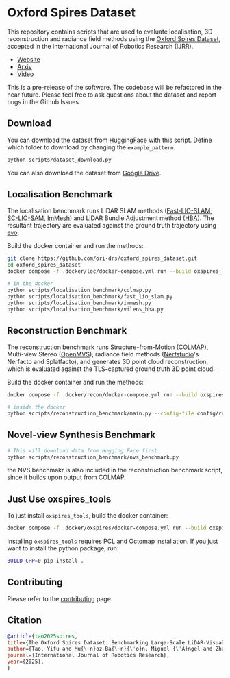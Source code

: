 # Oxford Spires Dataset
This repository contains scripts that are used to evaluate localisation, 3D reconstruction and radiance field methods using the [Oxford Spires Dataset](https://dynamic.robots.ox.ac.uk/datasets/oxford-spires/), accepted in the International Journal of Robotics Research (IJRR).
- [Website](https://dynamic.robots.ox.ac.uk/datasets/oxford-spires)
- [Arxiv](https://arxiv.org/abs/2411.10546)
- [Video](https://www.youtube.com/watch?v=AKZ-YrOob_4)

This is a pre-release of the software. The codebase will be refactored in the near future. Please feel free to ask questions about the dataset and report bugs in the Github Issues.

## Download
You can download the dataset from [HuggingFace](https://huggingface.co/datasets/ori-drs/oxford_spires_dataset/tree/main) with this script. Define which folder to download by changing the `example_pattern`.
```bash
python scripts/dataset_download.py
```
You can also download the dataset from [Google Drive](https://dynamic.robots.ox.ac.uk/datasets/oxford-spires/#googledrive).

## Localisation Benchmark
The localisation benchmark runs LiDAR SLAM methods ([Fast-LIO-SLAM](https://github.com/gisbi-kim/FAST_LIO_SLAM), [SC-LIO-SAM](https://github.com/gisbi-kim/SC-LIO-SAM), [ImMesh](https://github.com/ori-drs/ImMesh_hesai)) and LiDAR Bundle Adjustment method ([HBA](https://github.com/hku-mars/HBA)). The resultant trajectory are evaluated against the ground truth trajectory using [evo](https://github.com/MichaelGrupp/evo).

Build the docker container and run the methods:
```bash
git clone https://github.com/ori-drs/oxford_spires_dataset.git
cd oxford_spires_dataset
docker compose -f .docker/loc/docker-compose.yml run --build oxspires_loc

# in the docker
python scripts/localisation_benchmark/colmap.py
python scripts/localisation_benchmark/fast_lio_slam.py
python scripts/localisation_benchmark/immesh.py
python scripts/localisation_benchmark/vilens_hba.py
```


## Reconstruction Benchmark
The reconstruction benchmark runs Structure-from-Motion ([COLMAP](https://colmap.github.io/)), Multi-view Stereo ([OpenMVS](https://github.com/cdcseacave/openMVS)), radiance field methods ([Nerfstudio](https://github.com/nerfstudio-project/nerfstudio/tree/main/nerfstudio)'s Nerfacto and Splatfacto), and generates 3D point cloud reconstruction, which is evaluated against the TLS-captured ground truth 3D point cloud.

Build the docker container and run the methods:
```bash
docker compose -f .docker/recon/docker-compose.yml run --build oxspires_recon

# inside the docker
python scripts/reconstruction_benchmark/main.py --config-file config/recon_benchmark.yaml
```

## Novel-view Synthesis Benchmark
```bash
# This will download data from Hugging Face first
python scripts/reconstruction_benchmark/nvs_benchmark.py
```
the NVS benchmakr is also included in the reconstruction benchmark script, since it builds upon output from COLMAP. 

## Just Use oxspires_tools  
To just install `oxspires_tools`, build the docker container:
```bash
docker compose -f .docker/oxspires/docker-compose.yml run --build oxspires_utils
```

Installing `oxspires_tools` requires PCL and Octomap installation. If you just want to install the python package, run:
```bash
BUILD_CPP=0 pip install .
```

## Contributing
Please refer to the [contributing](docs/contributing.md) page.

## Citation
```bibtex
@article{tao2025spires,
title={The Oxford Spires Dataset: Benchmarking Large-Scale LiDAR-Visual Localisation, Reconstruction and Radiance Field Methods},
author={Tao, Yifu and Mu{\~n}oz-Ba{\~n}{\'o}n, Miguel {\'A}ngel and Zhang, Lintong and Wang, Jiahao and Fu, Lanke Frank Tarimo and Fallon, Maurice},
journal={International Journal of Robotics Research}, 
year={2025},
}
```